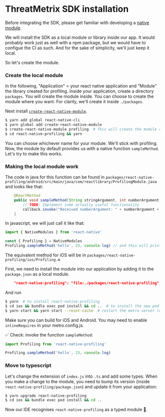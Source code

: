 # ThreatMetrix SDK installation

Before integrating the SDK, please get familiar with developing a [native module](https://reactnative.dev/docs/native-modules-intro).

We will install the SDK as a local module or library inside our app. It would probably work just as well with a npm package, but we would have to configue the CI as such. And for the sake of simplicity, we'll just keep it local.

So let's create the module.

### Create the local module

In the following, "Application" = your react native application and "Module" the library created for profiling.
Inside your application, create a directory `packages`. You will create the module inside. You can choose to create the module where you want. For clarity, we'll create it inside `./packages`.

Next install [`create-react-native-module`](https://www.npmjs.com/package/create-react-native-module).

```bash
$ yarn add global react-native-cli
$ yarn global add create-react-native-module
$ create-react-native-module profiling  # This will create the module react-native-profiling
$ cd react-native-profiling && yarn
```

You can choose whichever name for your module. We'll stick with profiling.
Now, the module by default provides us with a native function `sampleMethod`. Let's try to make this works.

### Making the local module work

The code in java for this function can be found in `packages/react-native-profiling/android/src/main/java/com/reactlibrary/ProfilingModule.java` and looks like that:

```java
    @ReactMethod
    public void sampleMethod(String stringArgument, int numberArgument, Callback callback) {
        // TODO: Implement some actually useful functionality
        callback.invoke("Received numberArgument: " + numberArgument + " stringArgument: " + stringArgument);
    }
```

In javascript, we will just call it like that:

```javascript
import { NativeModules } from 'react-native'

const { Profiling } = NativeModules
Profiling.sampleMethod('hello', 23, console.log) // and this will print "Received numberArgument: 23  stringArgument: hello"
```

The equivalent method for iOS will be in `packages/react-native-profiling/ios/Profiling.m`

First, we need to install the module into our application by adding it to the `package.json` as a local module.

```json
    "react-native-profiling": "file:./packages/react-native-profiling",
```

And run

```bash
$ yarn  # to install react-native-profiling
$ cd ios && bundle exec pod install && cd ..  # to install the new pod for iOS
$ yarn start && yarn start --reset-cache  # restart the metro server (due to patched package conflicts)
```

Make sure you can build for iOS and Android. You may need to enable `inlineRequires` in your metro.config.js.

✅ Check: invoke the function `sampleMethod`:

```javascript
import Profiling from 'react-native-profiling'

Profiling.sampleMethod('hello', 23, console.log)
```

### Move to typescript

Let's change the extension of `index.js` into `.ts` and add some types.
When you make a change to the module, you need to bump its version (inside `react-native-profiling/package.json`) and update it from your application:

```bash
$ yarn upgrade react-native-profiling
$ cd ios && bundle exec pod install && cd ..
```

Now our IDE recognises `react-native-profiling` as a typed module 🎉.

